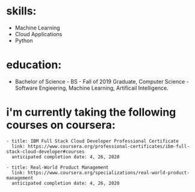 # skills:
 - Machine Learning
 - Cloud Applications
 - Python

# education:
 - Bachelor of Science - BS - Fall of 2019 Graduate, Computer Science - Software Engieering, Machine Learning, Artificail Intelligence. 
   
# i'm currently taking the following courses on coursera:
   
    - title: IBM Full Stack Cloud Developer Professional Certificate
      link: https://www.coursera.org/professional-certificates/ibm-full-stack-cloud-developer#courses
      anticipated completion date: 4, 26, 2020
      
    - title: Real-World Product Management
      link: https://www.coursera.org/specializations/real-world-product-management
      anticipated completion date: 4, 26, 2020
      


